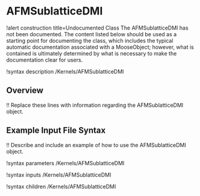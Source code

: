 # AFMSublatticeDMI

!alert construction title=Undocumented Class
The AFMSublatticeDMI has not been documented. The content listed below should be used as a starting point for
documenting the class, which includes the typical automatic documentation associated with a
MooseObject; however, what is contained is ultimately determined by what is necessary to make the
documentation clear for users.

!syntax description /Kernels/AFMSublatticeDMI

## Overview

!! Replace these lines with information regarding the AFMSublatticeDMI object.

## Example Input File Syntax

!! Describe and include an example of how to use the AFMSublatticeDMI object.

!syntax parameters /Kernels/AFMSublatticeDMI

!syntax inputs /Kernels/AFMSublatticeDMI

!syntax children /Kernels/AFMSublatticeDMI
